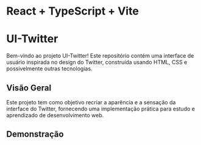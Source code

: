 # React + TypeScript + Vite

# UI-Twitter

Bem-vindo ao projeto UI-Twitter! Este repositório contém uma interface de usuário inspirada no design do Twitter, construída usando HTML, CSS e possivelmente outras tecnologias.

## Visão Geral

Este projeto tem como objetivo recriar a aparência e a sensação da interface do Twitter, fornecendo uma implementação prática para estudo e aprendizado de desenvolvimento web. 

## Demonstração



